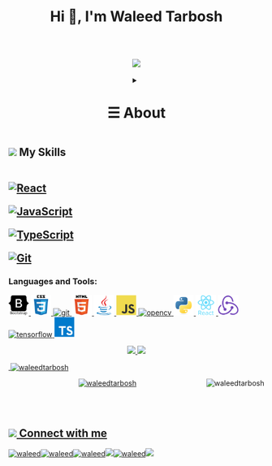 <h1 align="center">Hi 👋, I'm Waleed Tarbosh</h1>
<br/>
<br/>
<p align="center">
  <a href="https://github.com/DenverCoder1/readme-typing-svg"><img src="https://readme-typing-svg.herokuapp.com?lines=I'm+A+Front+End+Developer;I'm+From+Palestine.&center=true&width=380&height=45"></a>
</p>

<!-- Details Section-->
<details align="center">
    <summary> <h1>&#9776; About</h1></summary>
    <p align="center">
    <br />
      
<!-- Programmer Gif Image -->
<img align="right" width="350" src="/assets/programming.gif" alt="Coding gif" />      


### About me

✌️ &emsp;Enjoy to do programming and sharing knowledge <br/><br/>
❤️ &emsp;Love to writing code and learning new features<br/><br/>
📧 &emsp;Reach me anytime: **waleedtarbush@gmail.com**<br/><br/>
💬 &emsp;Ask me about anything [here](https://www.facebook.com/waleedtarbush)

<p><br></p>
    
</details>



<h2><img src = "https://media2.giphy.com/media/QssGEmpkyEOhBCb7e1/giphy.gif?cid=ecf05e47a0n3gi1bfqntqmob8g9aid1oyj2wr3ds3mg700bl&rid=giphy.gif" width ="30"> My Skills</f2> 

<br>
<br>

<!-- Programming Languages -->
<!-- Code logo -->

<a href="https://github.com/waleedtarbosh?tab=repositories" target="_blank"><img alt="React" src="https://img.shields.io/badge/-React-61DBFB?style=for-the-badge&labelColor=black&logo=react&logoColor=61DBFB">
</a>

<a href="https://github.com/waleedtarbosh?tab=repositories" target="_blank"><img alt="JavaScript" src="https://img.shields.io/badge/-Javascript-F0DB4F?style=for-the-badge&labelColor=black&logo=javascript&logoColor=F0DB4F">
</a>


<a href="https://github.com/waleedtarbosh?tab=repositories" target="_blank"><img alt="TypeScript" src="https://img.shields.io/badge/-Typescript-007acc?style=for-the-badge&labelColor=black&logo=typescript&logoColor=007acc">
</a>
 


<a href="https://github.com/waleedtarbosh?tab=repositories" target="_blank"><img alt="Git" src="https://img.shields.io/badge/Git-F05032?style=for-the-badge&logo=git&logoColor=white">
</a>





<h3 align="left">Languages and Tools:</h3>
<p align="left"> <a href="https://getbootstrap.com" target="_blank" rel="noreferrer"> <img src="https://raw.githubusercontent.com/devicons/devicon/master/icons/bootstrap/bootstrap-plain-wordmark.svg" alt="bootstrap" width="40" height="40"/> </a> <a href="https://www.w3schools.com/css/" target="_blank" rel="noreferrer"> <img src="https://raw.githubusercontent.com/devicons/devicon/master/icons/css3/css3-original-wordmark.svg" alt="css3" width="40" height="40"/> </a> <a href="https://git-scm.com/" target="_blank" rel="noreferrer"> <img src="https://www.vectorlogo.zone/logos/git-scm/git-scm-icon.svg" alt="git" width="40" height="40"/> </a> <a href="https://www.w3.org/html/" target="_blank" rel="noreferrer"> <img src="https://raw.githubusercontent.com/devicons/devicon/master/icons/html5/html5-original-wordmark.svg" alt="html5" width="40" height="40"/> </a> <a href="https://www.java.com" target="_blank" rel="noreferrer"> <img src="https://raw.githubusercontent.com/devicons/devicon/master/icons/java/java-original.svg" alt="java" width="40" height="40"/> </a> <a href="https://developer.mozilla.org/en-US/docs/Web/JavaScript" target="_blank" rel="noreferrer"> <img src="https://raw.githubusercontent.com/devicons/devicon/master/icons/javascript/javascript-original.svg" alt="javascript" width="40" height="40"/> </a> <a href="https://opencv.org/" target="_blank" rel="noreferrer"> <img src="https://www.vectorlogo.zone/logos/opencv/opencv-icon.svg" alt="opencv" width="40" height="40"/> </a> <a href="https://www.python.org" target="_blank" rel="noreferrer"> <img src="https://raw.githubusercontent.com/devicons/devicon/master/icons/python/python-original.svg" alt="python" width="40" height="40"/> </a> <a href="https://reactjs.org/" target="_blank" rel="noreferrer"> <img src="https://raw.githubusercontent.com/devicons/devicon/master/icons/react/react-original-wordmark.svg" alt="react" width="40" height="40"/> </a> <a href="https://redux.js.org" target="_blank" rel="noreferrer"> <img src="https://raw.githubusercontent.com/devicons/devicon/master/icons/redux/redux-original.svg" alt="redux" width="40" height="40"/> </a> <a href="https://www.tensorflow.org" target="_blank" rel="noreferrer"> <img src="https://www.vectorlogo.zone/logos/tensorflow/tensorflow-icon.svg" alt="tensorflow" width="40" height="40"/> </a> <a href="https://www.typescriptlang.org/" target="_blank" rel="noreferrer"> <img src="https://raw.githubusercontent.com/devicons/devicon/master/icons/typescript/typescript-original.svg" alt="typescript" width="40" height="40"/> </a> </p>







<div align="center">
  <a href="https://github.com/waleedtarbosh">
  <img height="180em" src="https://github-readme-stats.vercel.app/api?username=waleedtarbosh&show_icons=true&theme=dracula&include_all_commits=true&count_private=true"/>
  <img height="180em" src="https://github-readme-stats.vercel.app/api/top-langs/?username=waleedtarbosh&layout=compact&langs_count=7&theme=dracula"/>
</div>


<p>&nbsp;<img align="center" src="https://github-readme-stats.vercel.app/api?username=waleedtarbosh&show_icons=true&locale=en" alt="waleedtarbosh " /></p> 
  
<p><img align="right" src="https://github-readme-stats.vercel.app/api/top-langs?username=waleedtarbosh&show_icons=true&locale=en&layout=compact" alt="waleedtarbosh" /></p>

  
  
<p align="center"> <img src="https://komarev.com/ghpvc/?username=waleedtarbosh&label=Profile%20views&color=b4190e&style=plastic" alt="waleedtarbosh " /> </p><br>
<br>
  
  

<h2> <img src='https://raw.githubusercontent.com/ShahriarShafin/ShahriarShafin/main/Assets/handshake.gif' width="80"> Connect with me </h2>
<p>

   <a href="#" target="blank"><img src="https://img.shields.io/badge/Website-DC143C?style=for-the-badge&logo=medium&logoColor=white" alt="waleed" /></a><a href="https://www.linkedin.com/in/waleedtarbosh/" target="_blank"><img src="https://img.shields.io/badge/LinkedIn-0077B5?style=for-the-badge&logo=linkedin&logoColor=white" alt="waleed"/></a><a href="https://www.facebook.com/waleedtarbush" target="_blank"><img src="https://img.shields.io/badge/Facebook-20BEFF?&style=for-the-badge&logo=facebook&logoColor=white" alt="waleed" /></a><a href="https://twitter.com/waleedtarbosh" target="_blank"><img src="https://img.shields.io/badge/Twitter-1DA1F2?style=for-the-badge&logo=twitter&logoColor=white" /></a><a href="#" target="_blank"><img src="https://img.shields.io/badge/Instagram-fe4164?style=for-the-badge&logo=instagram&logoColor=white" alt="waleed" /></a><a href="mailto:waleedtarbush@gmail.com?subject=[GitHub]%20🔥%20profile%20contact&body=Hello"><img src="https://img.shields.io/badge/e‑mail-D14836.svg?style=for-the-badge&logo=GMail&logoColor=ffffff"/></a>
    </p>
 

</p>
<br>
<br>
